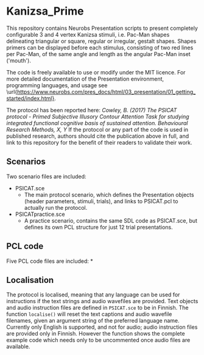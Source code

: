 # Kanizsa_Prime
This repository contains Neurobs Presentation scripts to present completely configurable 3 and 4 vertex Kanizsa stimuli, i.e. Pac-Man shapes delineating triangular or square, regular or irregular, gestalt shapes. Shapes primers can be displayed before each stimulus, consisting of two red lines per Pac-Man, of the same angle and length as the angular Pac-Man inset ('mouth').

The code is freely available to use or modify under the MIT licence. For more detailed documentation of the Presentation environment, programming languages, and usage see \url{https://www.neurobs.com/pres_docs/html/03_presentation/01_getting_started/index.html}.

The protocol has been reported here:
_Cowley, B. (2017) The PSICAT protocol - Primed Subjective Illusory Contour Attention Task for studying integrated functional cognitive basis of sustained attention. Behavioural Research Methods, X, Y_
If the protocol or any part of the code is used in published research, authors should cite the publication above in full, and link to this repository for the benefit of their readers to validate their work.

## Scenarios
Two scenario files are included:
* PSICAT.sce
  * The main protocol scenario, which defines the Presentation objects (header parameters, stimuli, trials), and links to PSICAT.pcl to actually run the protocol.
* PSICATpractice.sce
  * A practice scenario, contains the same SDL code as PSICAT.sce, but defines its own PCL structure for just 12 trial presentations.

## PCL code
Five PCL code files are included:
*


## Localisation
The protocol is localised, meaning that any language can be used for instructions if the text strings and audio wavefiles are provided. Text objects and audio instruction files are defined in `PSICAT.sce` to be in Finnish. The function `localise()` will reset the text captions and audio wavefile filenames, given an argument string of the preferred language name. Currently only English is supported, and not for audio; audio instruction files are provided only in Finnish. However the function shows the complete example code which needs only to be uncommented once audio files are available.

